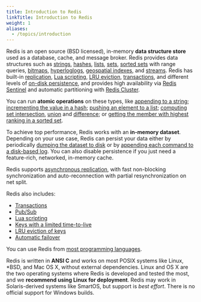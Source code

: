 ```yaml
---
title: Introduction to Redis
linkTitle: Introduction to Redis
weight: 1
aliases:
  - /topics/introduction
---
```


Redis is an open source (BSD licensed), in-memory **data structure store** used as a database, cache, and message broker. Redis provides data structures such as
[strings](/topics/data-types-intro#strings), [hashes](/topics/data-types-intro#hashes), [lists](/topics/data-types-intro#lists), [sets](/topics/data-types-intro#sets), [sorted sets](/topics/data-types-intro#sorted-sets) with range queries, [bitmaps](/topics/data-types-intro#bitmaps), [hyperloglogs](/topics/data-types-intro#hyperloglogs), [geospatial indexes](/commands/geoadd), and [streams](/topics/streams-intro). Redis has built-in [replication](/topics/replication), [Lua scripting](/commands/eval), [LRU eviction](/topics/lru-cache), [transactions](/topics/transactions), and different levels of [on-disk persistence](/topics/persistence), and provides high availability via [Redis Sentinel](/topics/sentinel) and automatic partitioning with [Redis Cluster](/topics/cluster-tutorial).

You can run **atomic operations**
on these types, like [appending to a string](/commands/append);
[incrementing the value in a hash](/commands/hincrby); [pushing an element to a
list](/commands/lpush); [computing set intersection](/commands/sinter),
[union](/commands/sunion) and [difference](/commands/sdiff);
or [getting the member with highest ranking in a sorted set](/commands/zrangebyscore).

To achieve top performance, Redis works with an
**in-memory dataset**. Depending on your use case, Redis can persist your data either
by periodically [dumping the dataset to disk](/topics/persistence#snapshotting)
or by [appending each command to a disk-based log](/topics/persistence#append-only-file). You can also disable persistence if you just need a feature-rich, networked, in-memory cache.

Redis supports [asynchronous replication](/topics/replication), with fast non-blocking synchronization and auto-reconnection with partial resynchronization on net split.

Redis also includes:

* [Transactions](/topics/transactions)
* [Pub/Sub](/topics/pubsub)
* [Lua scripting](/commands/eval)
* [Keys with a limited time-to-live](/commands/expire)
* [LRU eviction of keys](/topics/lru-cache)
* [Automatic failover](/topics/sentinel)

You can use Redis from [most programming languages](/clients).

Redis is written in **ANSI C** and works on most POSIX systems like Linux,
\*BSD, and Mac OS X, without external dependencies. Linux and OS X are the two operating systems where Redis is developed and tested the most, and we **recommend using Linux for deployment**. Redis may work in Solaris-derived systems like SmartOS, but support is *best effort*.
There is no official support for Windows builds.

